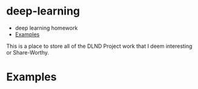 # deep-learning
 - deep learning homework
 - [Examples](examples) 
 
This is a place to store all of the DLND Project work that I deem interesting or Share-Worthy.

# Examples

